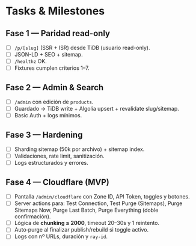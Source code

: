 # Tasks & Milestones

## Fase 1 — Paridad read-only
- [ ] `/p/[slug]` (SSR + ISR) desde TiDB (usuario read-only).
- [ ] JSON-LD + SEO + sitemap.
- [ ] `/healthz` OK.
- [ ] Fixtures cumplen criterios 1–7.

## Fase 2 — Admin & Search
- [ ] `/admin` con edición de `products`.
- [ ] Guardado → TiDB write + Algolia upsert + revalidate slug/sitemap.
- [ ] Basic Auth + logs mínimos.

## Fase 3 — Hardening
- [ ] Sharding sitemap (50k por archivo) + sitemap index.
- [ ] Validaciones, rate limit, sanitización.
- [ ] Logs estructurados y errores.

## Fase 4 — Cloudflare (MVP)
- [ ] Pantalla `/admin/cloudflare` con Zone ID, API Token, toggles y botones.
- [ ] Server actions para: Test Connection, Test Purge (Sitemaps), Purge Sitemaps Now, Purge Last Batch, Purge Everything (doble confirmación).
- [ ] Lógica de **chunking ≤ 2000**, timeout 20–30s y 1 reintento.
- [ ] Auto‑purge al finalizar publish/rebuild si toggle activo.
- [ ] Logs con nº URLs, duración y `ray-id`.
